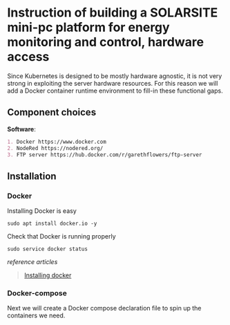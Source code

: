 # Instruction of building a SOLARSITE mini-pc platform for energy monitoring and control, hardware access

Since Kubernetes is designed to be mostly hardware agnostic, it is not very strong in exploiting the server hardware
resources. For this reason we will add a Docker container runtime environment to fill-in these functional gaps.


## Component choices
**Software**:
```markdown
1. Docker https://www.docker.com
2. NodeRed https://nodered.org/
3. FTP server https://hub.docker.com/r/garethflowers/ftp-server
```

## Installation

### Docker

Installing Docker is easy

`sudo apt install docker.io -y`

Check that Docker is running properly

`sudo service docker status`

*reference articles*

>[Installing docker](https://mariadb.com/resources/blog/building-a-portable-database-server/)

### Docker-compose

Next we will create a Docker compose declaration file to spin up the
containers we need.

